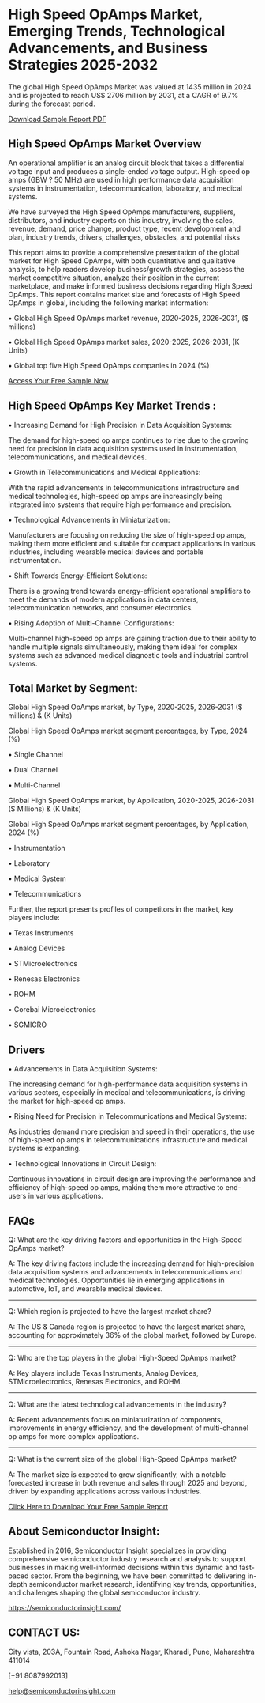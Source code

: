 <h1>High Speed OpAmps Market, Emerging Trends, Technological Advancements, and Business Strategies 2025-2032</h1>

The global High Speed OpAmps Market was valued at 1435 million in 2024 and is projected to reach US$ 2706 million by 2031, at a CAGR of 9.7% during the forecast period.

[Download Sample Report PDF	
](https://semiconductorinsight.com/download-sample-report/?product_id=91070)

<h2>High Speed OpAmps Market Overview</h2>

An operational amplifier is an analog circuit block that takes a differential voltage input and produces a single-ended voltage output. High-speed op amps (GBW ? 50 MHz) are used in high performance data acquisition systems in instrumentation, telecommunication, laboratory, and medical systems.

We have surveyed the High Speed OpAmps manufacturers, suppliers, distributors, and industry experts on this industry, involving the sales, revenue, demand, price change, product type, recent development and plan, industry trends, drivers, challenges, obstacles, and potential risks

This report aims to provide a comprehensive presentation of the global market for High Speed OpAmps, with both quantitative and qualitative analysis, to help readers develop business/growth strategies, assess the market competitive situation, analyze their position in the current marketplace, and make informed business decisions regarding High Speed OpAmps. This report contains market size and forecasts of High Speed OpAmps in global, including the following market information:

•	Global High Speed OpAmps market revenue, 2020-2025, 2026-2031, ($ millions)

•	Global High Speed OpAmps market sales, 2020-2025, 2026-2031, (K Units)

•	Global top five High Speed OpAmps companies in 2024 (%)

[Access Your Free Sample Now
](https://semiconductorinsight.com/report/high-speed-opamps-market/)

<h2>High Speed OpAmps Key Market Trends  :</h2>

•	Increasing Demand for High Precision in Data Acquisition Systems:

The demand for high-speed op amps continues to rise due to the growing need for precision in data acquisition systems used in instrumentation, telecommunications, and medical devices.

•	Growth in Telecommunications and Medical Applications:

With the rapid advancements in telecommunications infrastructure and medical technologies, high-speed op amps are increasingly being integrated into systems that require high performance and precision.

•	Technological Advancements in Miniaturization:

Manufacturers are focusing on reducing the size of high-speed op amps, making them more efficient and suitable for compact applications in various industries, including wearable medical devices and portable instrumentation.

•	Shift Towards Energy-Efficient Solutions:

There is a growing trend towards energy-efficient operational amplifiers to meet the demands of modern applications in data centers, telecommunication networks, and consumer electronics.

•	Rising Adoption of Multi-Channel Configurations:

Multi-channel high-speed op amps are gaining traction due to their ability to handle multiple signals simultaneously, making them ideal for complex systems such as advanced medical diagnostic tools and industrial control systems.

<h2>Total Market by Segment:</h2>

Global High Speed OpAmps market, by Type, 2020-2025, 2026-2031 ($ millions) & (K Units)

Global High Speed OpAmps market segment percentages, by Type, 2024 (%)

•	Single Channel

•	Dual Channel

•	Multi-Channel

Global High Speed OpAmps market, by Application, 2020-2025, 2026-2031 ($ Millions) & (K Units)

Global High Speed OpAmps market segment percentages, by Application, 2024 (%)

•	Instrumentation

•	Laboratory

•	Medical System

•	Telecommunications

Further, the report presents profiles of competitors in the market, key players include:

•	Texas Instruments

•	Analog Devices

•	STMicroelectronics

•	Renesas Electronics

•	ROHM

•	Corebai Microelectronics

•	SGMICRO

<h2>Drivers</h2>

•	Advancements in Data Acquisition Systems:

The increasing demand for high-performance data acquisition systems in various sectors, especially in medical and telecommunications, is driving the market for high-speed op amps.

•	Rising Need for Precision in Telecommunications and Medical Systems:

As industries demand more precision and speed in their operations, the use of high-speed op amps in telecommunications infrastructure and medical systems is expanding.

•	Technological Innovations in Circuit Design:

Continuous innovations in circuit design are improving the performance and efficiency of high-speed op amps, making them more attractive to end-users in various applications.



<h2>FAQs</h2>

Q: What are the key driving factors and opportunities in the High-Speed OpAmps market?

A: The key driving factors include the increasing demand for high-precision data acquisition systems and advancements in telecommunications and medical technologies. Opportunities lie in emerging applications in automotive, IoT, and wearable medical devices.

________________________________________

Q: Which region is projected to have the largest market share?

A: The US & Canada region is projected to have the largest market share, accounting for approximately 36% of the global market, followed by Europe.

________________________________________

Q: Who are the top players in the global High-Speed OpAmps market?

A: Key players include Texas Instruments, Analog Devices, STMicroelectronics, Renesas Electronics, and ROHM.

________________________________________

Q: What are the latest technological advancements in the industry?

A: Recent advancements focus on miniaturization of components, improvements in energy efficiency, and the development of multi-channel op amps for more complex applications.

________________________________________

Q: What is the current size of the global High-Speed OpAmps market?

A: The market size is expected to grow significantly, with a notable forecasted increase in both revenue and sales through 2025 and beyond, driven by expanding applications across various industries.



[Click Here to Download Your Free Sample Report 
](https://semiconductorinsight.com/download-sample-report/?product_id=91070)

<h2>About Semiconductor Insight:</h2>

Established in 2016, Semiconductor Insight specializes in providing comprehensive semiconductor industry research and analysis to support businesses in making well-informed decisions within this dynamic and fast-paced sector. From the beginning, we have been committed to delivering in-depth semiconductor market research, identifying key trends, opportunities, and challenges shaping the global semiconductor industry.

https://semiconductorinsight.com/

<h2>CONTACT US:</h2>

City vista, 203A, Fountain Road, Ashoka Nagar, Kharadi, Pune, Maharashtra 411014

[+91 8087992013]

help@semiconductorinsight.com



